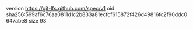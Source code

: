 version https://git-lfs.github.com/spec/v1
oid sha256:599af6c76aa0811d1c2b833a81ecfcf615872f426d49816fc2f90ddc0647abe8
size 93
